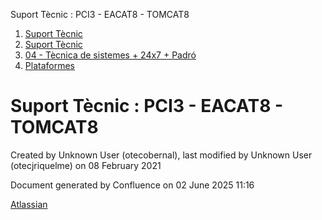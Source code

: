 Suport Tècnic : PCI3 - EACAT8 - TOMCAT8  

1.  [Suport Tècnic](index.html)
2.  [Suport Tècnic](13893782.html)
3.  [04 - Tècnica de sistemes + 24x7 + Padró](26313202.html)
4.  [Plataformes](Plataformes_41520520.html)

Suport Tècnic : PCI3 - EACAT8 - TOMCAT8
=======================================

Created by Unknown User (otecobernal), last modified by Unknown User (otecjriquelme) on 08 February 2021

Document generated by Confluence on 02 June 2025 11:16

[Atlassian](http://www.atlassian.com/)